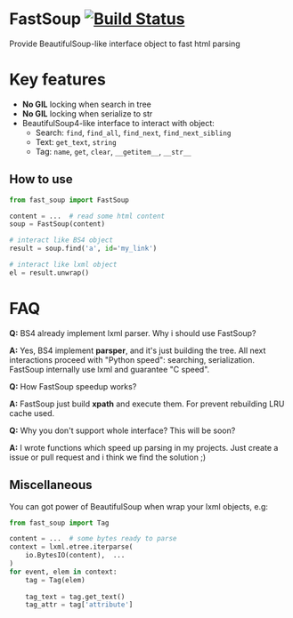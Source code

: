 # FastSoup [![Build Status](https://travis-ci.org/spumer/FastSoup.svg?branch=master)](https://travis-ci.org/spumer/FastSoup)
Provide BeautifulSoup-like interface object to fast html parsing

# Key features
- **No GIL** locking when search in tree
- **No GIL** locking when serialize to str
- BeautifulSoup4-like interface to interact with object:
    - Search: `find`, `find_all`, `find_next`, `find_next_sibling`
    - Text: `get_text`, `string`
    - Tag: `name`, `get`, `clear`, `__getitem__`, `__str__`


## How to use

```python
from fast_soup import FastSoup

content = ...  # read some html content
soup = FastSoup(content)

# interact like BS4 object
result = soup.find('a', id='my_link')

# interact like lxml object
el = result.unwrap()
```

# FAQ

**Q:** BS4 already implement lxml parser. Why i should use FastSoup?

**A:** Yes, BS4 implement **parsper**, and it's just building the tree. All next interactions proceed with "Python speed":
searching, serialization.
FastSoup internally use lxml and guarantee "C speed".


**Q:** How FastSoup speedup works?

**A:** FastSoup just build **xpath** and execute them. For prevent rebuilding LRU cache used.


**Q:** Why you don't support whole interface? This will be soon?

**A:** I wrote functions which speed up parsing in my projects. Just create a issue or pull request and i think we find the solution ;)


## Miscellaneous
You can got power of BeautifulSoup when wrap your lxml objects, e.g:

```python
from fast_soup import Tag

content = ...  # some bytes ready to parse
context = lxml.etree.iterparse(
    io.BytesIO(content),  ...
)
for event, elem in context:
    tag = Tag(elem)
    
    tag_text = tag.get_text()
    tag_attr = tag['attribute']


```